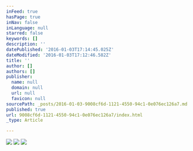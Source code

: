 ```yaml
---
inFeed: true
hasPage: true
inNav: false
inLanguage: null
starred: false
keywords: []
description: ''
datePublished: '2016-01-03T17:14:45.025Z'
dateModified: '2016-01-03T17:12:46.582Z'
title: ''
author: []
authors: []
publisher:
  name: null
  domain: null
  url: null
  favicon: null
sourcePath: _posts/2016-01-03-9008cf6d-1121-4550-94c1-0e076ec126a7.md
published: true
url: 9008cf6d-1121-4550-94c1-0e076ec126a7/index.html
_type: Article

---
```

![](https://the-grid-user-content.s3-us-west-2.amazonaws.com/7b31b1d2-2d63-426a-be58-be70ead7d0bb.jpg)
![](https://the-grid-user-content.s3-us-west-2.amazonaws.com/5363bb3a-2458-4b10-adfa-a74e55034a79.jpg)
![](https://the-grid-user-content.s3-us-west-2.amazonaws.com/ac6c6bda-20e2-4112-99b0-8293b2641789.jpg)